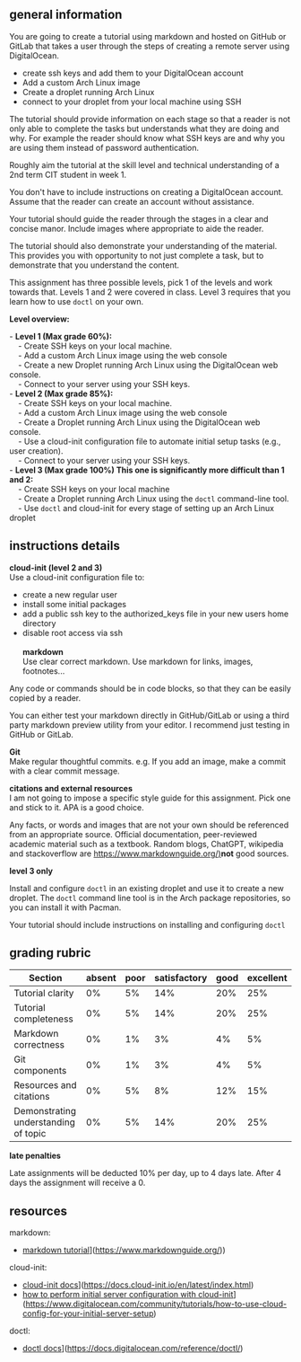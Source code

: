 
## **general information**

You are going to create a tutorial using markdown and hosted on GitHub or GitLab that takes a user through the steps of creating a remote server using DigitalOcean.  
- create ssh keys and add them to your DigitalOcean account  
- Add a custom Arch Linux image  
- Create a droplet running Arch Linux  
- connect to your droplet from your local machine using SSH

The tutorial should provide information on each stage so that a reader is not only able to complete the tasks but understands what they are doing and why. For example the reader should know what SSH keys are and why you are using them instead of password authentication.

Roughly aim the tutorial at the skill level and technical understanding of a 2nd term CIT student in week 1.

You don't have to include instructions on creating a DigitalOcean account. Assume that the reader can create an account without assistance.

Your tutorial should guide the reader through the stages in a clear and concise manor. Include images where appropriate to aide the reader.

The tutorial should also demonstrate your understanding of the material. This provides you with opportunity to not just complete a task, but to demonstrate that you understand the content.

This assignment has three possible levels, pick 1 of the levels and work towards that. Levels 1 and 2 were covered in class. Level 3 requires that you learn how to use `doctl` on your own.

**Level overview:**

- **Level 1 (Max grade 60%):**  
    - Create SSH keys on your local machine.  
    - Add a custom Arch Linux image using the web console  
    - Create a new Droplet running Arch Linux using the DigitalOcean web console.  
    - Connect to your server using your SSH keys.  
- **Level 2 (Max grade 85%):**  
    - Create SSH keys on your local machine.  
    - Add a custom Arch Linux image using the web console  
    - Create a Droplet running Arch Linux using the DigitalOcean web console.  
    - Use a cloud-init configuration file to automate initial setup tasks (e.g., user creation).  
    - Connect to your server using your SSH keys.  
- **Level 3 (Max grade 100%) This one is significantly more difficult than 1 and 2:**  
    - Create SSH keys on your local machine  
    - Create a Droplet running Arch Linux using the `doctl` command-line tool.  
    - Use `doctl` and cloud-init for every stage of setting up an Arch Linux droplet

## **instructions details**

**cloud-init (level 2 and 3)**  
Use a cloud-init configuration file to:  
- create a new regular user  
- install some initial packages  
- add a public ssh key to the authorized_keys file in your new users home directory  
- disable root access via ssh  
          
**markdown**  
Use clear correct markdown. Use markdown for links, images, footnotes...

Any code or commands should be in code blocks, so that they can be easily copied by a reader.

You can either test your markdown directly in GitHub/GitLab or using a third party markdown preview utility from your editor. I recommend just testing in GitHub or GitLab.

**Git**  
Make regular thoughtful commits. e.g. If you add an image, make a commit with a clear commit message. 

**citations and external resources**  
I am not going to impose a specific style guide for this assignment. Pick one and stick to it. APA is a good choice.

Any facts, or words and images that are not your own should be referenced from an appropriate source. Official documentation, peer-reviewed academic material such as a textbook. Random blogs, ChatGPT, wikipedia and stackoverflow are [https://www.markdownguide.org/)](https://www.markdownguide.org/)**not** good sources.

**level 3 only**

Install and configure `doctl` in an existing droplet and use it to create a new droplet. The `doctl` command line tool is in the Arch package repositories, so you can install it with Pacman.

Your tutorial should include instructions on installing and configuring `doctl`

## **grading rubric**

| **Section**                          | **absent** | **poor** | **satisfactory** | **good** | **excellent** |
| ------------------------------------ | ---------- | -------- | ---------------- | -------- | ------------- |
| Tutorial clarity                     | 0%         | 5%       | 14%              | 20%      | 25%           |
| Tutorial completeness                | 0%         | 5%       | 14%              | 20%      | 25%           |
| Markdown correctness                 | 0%         | 1%       | 3%               | 4%       | 5%            |
| Git components                       | 0%         | 1%       | 3%               | 4%       | 5%            |
| Resources and citations              | 0%         | 5%       | 8%               | 12%      | 15%           |
| Demonstrating understanding of topic | 0%         | 5%       | 14%              | 20%      | 25%           |

**late penalties**

Late assignments will be deducted 10% per day, up to 4 days late. After 4 days the assignment will receive a 0.

## **resources**

markdown:  
- [markdown tutorial]([https://www.markdownguide.org/)](https://www.markdownguide.org/))

cloud-init:  
- [cloud-init docs]([https://docs.cloud-init.io/en/latest/index.html)](https://docs.cloud-init.io/en/latest/index.html)  
- [how to perform initial server configuration with cloud-init]([https://www.digitalocean.com/community/tutorials/how-to-use-cloud-config-for-your-initial-server-setup)](https://www.digitalocean.com/community/tutorials/how-to-use-cloud-config-for-your-initial-server-setup)

doctl:  
- [doctl docs]([https://docs.digitalocean.com/reference/doctl/)](https://docs.digitalocean.com/reference/doctl/)